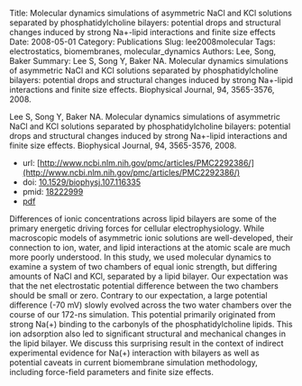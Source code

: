Title: Molecular dynamics simulations of asymmetric NaCl and KCl solutions separated by phosphatidylcholine bilayers: potential drops and structural changes induced by strong Na+-lipid interactions and finite size effects
Date: 2008-05-01
Category: Publications
Slug: lee2008molecular
Tags: electrostatics, biomembranes, molecular_dynamics
Authors: Lee, Song, Baker
Summary: Lee S, Song Y, Baker NA. Molecular dynamics simulations of asymmetric NaCl and KCl solutions separated by phosphatidylcholine bilayers: potential drops and structural changes induced by strong Na+-lipid interactions and finite size effects. Biophysical Journal, 94, 3565-3576, 2008. 

Lee S, Song Y, Baker NA. Molecular dynamics simulations of asymmetric NaCl and KCl solutions separated by phosphatidylcholine bilayers: potential drops and structural changes induced by strong Na+-lipid interactions and finite size effects. Biophysical Journal, 94, 3565-3576, 2008. 

* url: [http://www.ncbi.nlm.nih.gov/pmc/articles/PMC2292386/](http://www.ncbi.nlm.nih.gov/pmc/articles/PMC2292386/)
* doi: [10.1529/biophysj.107.116335](http://dx.doi.org/10.1529/biophysj.107.116335)
* pmid: [18222999](http://www.ncbi.nlm.nih.gov/pubmed/18222999)
* [pdf](http://sobolevnrm.github.io/papers/lee2008molecular.pdf)

Differences of ionic concentrations across lipid bilayers are some of the primary energetic driving forces for cellular electrophysiology. While macroscopic models of asymmetric ionic solutions are well-developed, their connection to ion, water, and lipid interactions at the atomic scale are much more poorly understood. In this study, we used molecular dynamics to examine a system of two chambers of equal ionic strength, but differing amounts of NaCl and KCl, separated by a lipid bilayer. Our expectation was that the net electrostatic potential difference between the two chambers should be small or zero. Contrary to our expectation, a large potential difference (-70 mV) slowly evolved across the two water chambers over the course of our 172-ns simulation. This potential primarily originated from strong Na(+) binding to the carbonyls of the phosphatidylcholine lipids. This ion adsorption also led to significant structural and mechanical changes in the lipid bilayer. We discuss this surprising result in the context of indirect experimental evidence for Na(+) interaction with bilayers as well as potential caveats in current biomembrane simulation methodology, including force-field parameters and finite size effects.
